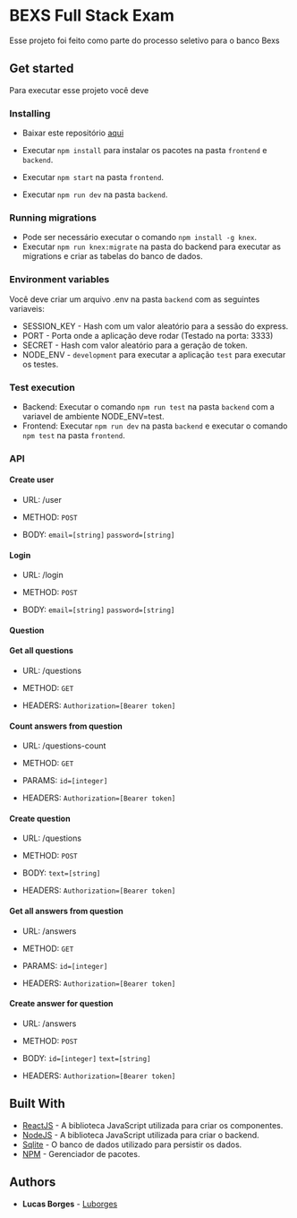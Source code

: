 # BEXS Full Stack Exam
Esse projeto foi feito como parte do processo seletivo para o banco Bexs

## Get started

Para executar esse projeto você deve

### Installing

* Baixar este repositório [aqui](https://github.com/Luborges/bexs-full-stack-exam/archive/master.zip)

* Executar ```npm install``` para instalar os pacotes na pasta `frontend` e `backend`.
* Executar ```npm start``` na pasta `frontend`.
* Executar ```npm run dev``` na pasta `backend`.

### Running migrations

* Pode ser necessário executar o comando ```npm install -g knex```.
* Executar ```npm run knex:migrate``` na pasta do backend para executar as migrations e criar as tabelas do banco de dados.

### Environment variables

Você deve criar um arquivo .env na pasta `backend` com as seguintes variaveis:

* SESSION_KEY - Hash com um valor aleatório para a sessão do express.
* PORT - Porta onde a aplicação deve rodar (Testado na porta: 3333)
* SECRET - Hash com valor aleatório para a geração de token.
* NODE_ENV - `development` para executar a aplicação `test` para executar os testes.

### Test execution

* Backend: Executar o comando ```npm run test``` na pasta `backend` com a variavel de ambiente NODE_ENV=test.
* Frontend: Executar ```npm run dev``` na pasta `backend` e executar o comando ```npm test``` na pasta `frontend`.


### API

#### Create user
* URL:
/user

* METHOD:
`POST`

* BODY:
`email=[string]`
`password=[string]`

#### Login
* URL:
/login

* METHOD:
`POST`

* BODY:
`email=[string]`
`password=[string]`

#### Question

#### Get all questions
* URL:
/questions

* METHOD:
`GET`

* HEADERS:
`Authorization=[Bearer token]`

#### Count answers from question

* URL:
/questions-count

* METHOD:
`GET`

* PARAMS:
`id=[integer]`

* HEADERS:
`Authorization=[Bearer token]`

#### Create question

* URL:
/questions

* METHOD:
`POST`

* BODY:
`text=[string]`

* HEADERS:
`Authorization=[Bearer token]`

#### Get all answers from question

* URL:
/answers

* METHOD:
`GET`

* PARAMS:
`id=[integer]`

* HEADERS:
`Authorization=[Bearer token]`

#### Create answer for question

* URL:
/answers

* METHOD:
`POST`

* BODY:
`id=[integer]`
`text=[string]`

* HEADERS:
`Authorization=[Bearer token]`

## Built With

* [ReactJS](https://reactjs.org/) - A biblioteca JavaScript utilizada para criar os componentes.
* [NodeJS](https://nodejs.org/) - A biblioteca JavaScript utilizada para criar o backend.
* [Sqlite](https://www.sqlite.org/index.html/) - O banco de dados utilizado para persistir os dados.
* [NPM](https://www.npmjs.com/) - Gerenciador de pacotes.

## Authors

* **Lucas Borges** - [Luborges](https://github.com/Luborges)